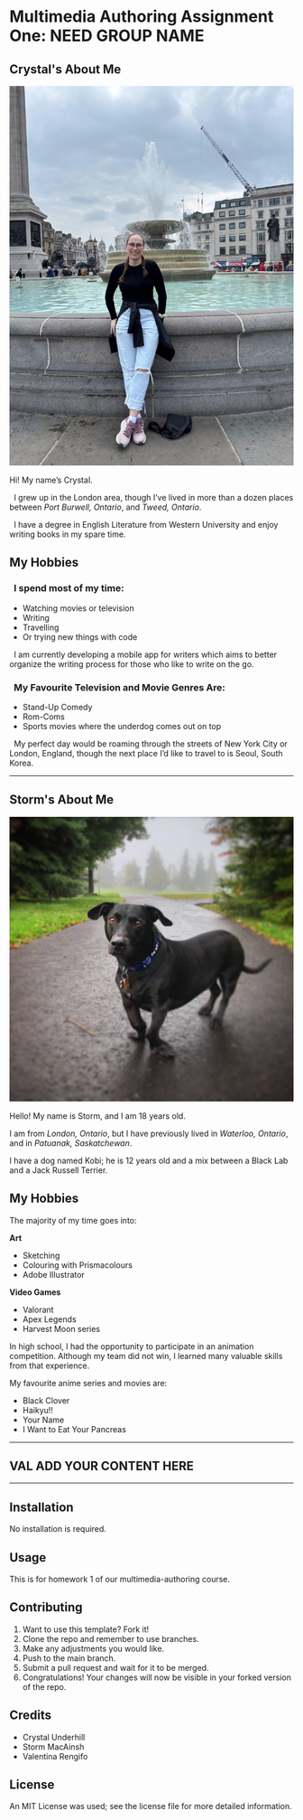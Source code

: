 # Multimedia Authoring Assignment One: NEED GROUP NAME

## Crystal's About Me

![alt text](images/trafalgar_square.jpg "Crystal at Trafalgar Square")

Hi! My name’s Crystal. 

&nbsp;&nbsp;I grew up in the London area, though I’ve lived in more than a dozen places between *Port Burwell, Ontario*, and *Tweed, Ontario*. 

&nbsp;&nbsp;I have a degree in English Literature from Western University and enjoy writing books in my spare time. 

## My Hobbies

### &nbsp;&nbsp;I spend most of my time: 

* Watching movies or television 
* Writing 
* Travelling 
* Or trying new things with code 

&nbsp;&nbsp;I am currently developing a mobile app for writers which aims to better organize the writing process for those who like to write on the go.

### &nbsp;&nbsp;My Favourite Television and Movie Genres Are: 

* Stand-Up Comedy
* Rom-Coms
* Sports movies where the underdog comes out on top

&nbsp;&nbsp;My perfect day would be roaming through the streets of New York City or London, England, though the next place I’d like to travel to is Seoul, South Korea.  

___

## Storm's About Me

![Black lab and Jack Russell Terrier](images/kobi_dog.jpg)

Hello! My name is Storm, and I am 18 years old.

I am from *London, Ontario*, but I have previously lived in *Waterloo, Ontario*, and in *Patuanak, Saskatchewan*.

I have a dog named Kobi; he is 12 years old and a mix between a Black Lab and a Jack Russell Terrier.

## My Hobbies

The majority of my time goes into: 

**Art**
- Sketching
- Colouring with Prismacolours
- Adobe Illustrator

**Video Games**
- Valorant
- Apex Legends
- Harvest Moon series

In high school, I had the opportunity to participate in an animation competition. Although my team did not win, I learned many valuable skills from that experience. 

My favourite anime series and movies are:

- Black Clover
- Haikyu!!
- Your Name
- I Want to Eat Your Pancreas
___

## VAL ADD YOUR CONTENT HERE


___

## Installation 

No installation is required.

## Usage 

This is for homework 1 of our multimedia-authoring course.

## Contributing 

1. Want to use this template? Fork it!
2. Clone the repo and remember to use branches.
3. Make any adjustments you would like.
4. Push to the main branch.
5. Submit a pull request and wait for it to be merged.
6. Congratulations! Your changes will now be visible in your forked version of the repo.

## Credits

- Crystal Underhill
- Storm MacAinsh
- Valentina Rengifo

## License 

An MIT License was used; see the license file for more detailed information.